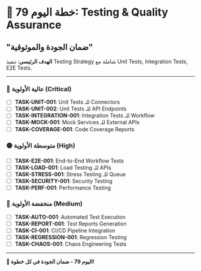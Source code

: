 # 🚀 خطة اليوم 79: Testing & Quality Assurance
## "ضمان الجودة والموثوقية"

**الهدف الرئيسي**: تنفيذ Testing Strategy شاملة مع Unit Tests, Integration Tests, E2E Tests.

---

### 🔴 عالية الأولوية (Critical)
- [ ] **TASK-UNIT-001**: Unit Tests للـ Connectors
- [ ] **TASK-UNIT-002**: Unit Tests للـ API Endpoints
- [ ] **TASK-INTEGRATION-001**: Integration Tests للـ Workflow
- [ ] **TASK-MOCK-001**: Mock Services للـ External APIs
- [ ] **TASK-COVERAGE-001**: Code Coverage Reports

### 🟡 متوسطة الأولوية (High)
- [ ] **TASK-E2E-001**: End-to-End Workflow Tests
- [ ] **TASK-LOAD-001**: Load Testing للـ APIs
- [ ] **TASK-STRESS-001**: Stress Testing للـ Queue
- [ ] **TASK-SECURITY-001**: Security Testing
- [ ] **TASK-PERF-001**: Performance Testing

### 🔵 منخفضة الأولوية (Medium)
- [ ] **TASK-AUTO-001**: Automated Test Execution
- [ ] **TASK-REPORT-001**: Test Reports Generation
- [ ] **TASK-CI-001**: CI/CD Pipeline Integration
- [ ] **TASK-REGRESSION-001**: Regression Testing
- [ ] **TASK-CHAOS-001**: Chaos Engineering Tests

---

**🧪 اليوم 79 - ضمان الجودة في كل خطوة!**